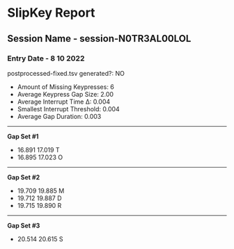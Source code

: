 # SlipKey Report
## Session Name - session-N0TR3AL00LOL
### Entry Date - 8 10 2022

postprocessed-fixed.tsv generated?: NO

- Amount of Missing Keypresses: 6
- Average Keypress Gap Size: 2.00
- Average Interrupt Time Δ: 0.004
- Smallest Interrupt Threshold: 0.004
- Average Gap Duration: 0.003

---
**Gap Set #1**
- 16.891	17.019	T
- 16.895	17.023	O

---
**Gap Set #2**
- 19.709	19.885	M
- 19.712	19.887	D
- 19.715	19.890	R

---
**Gap Set #3**
- 20.514	20.615	S
